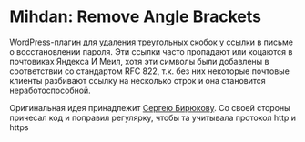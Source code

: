 # Mihdan: Remove Angle Brackets
WordPress-плагин для удаления треугольных скобок у ссылки в письме о восстановлении пароля. Эти ссылки часто пропадают или коцаются в почтовиках Яндекса И Меил, хотя эти символы были добавлены в соответствии со стандартом RFC 822, т.к. без них некоторые почтовые клиенты разбивают ссылку на несколько строк и она становится неработоспособной.

Оригинальная идея принадлежит [Сергею Бирюкову](http://sergeybiryukov.ru/). Со своей стороны причесал код и поправил регулярку, чтобы та учитывала протокол http и https
